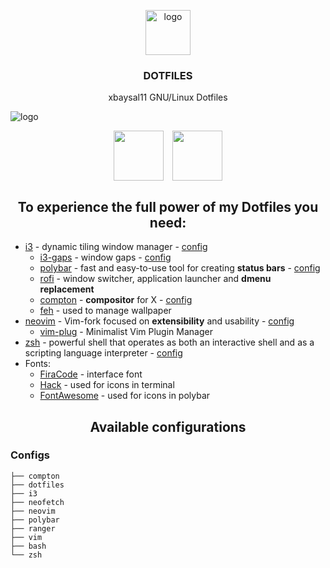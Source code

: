 <p align="center">
    <img src="https://avatars2.githubusercontent.com/u/43205440?s=460&v=4.png" alt="logo" width="72" height="72">
</p>

<h3 align="center">DOTFILES</h3>

<p align="center">
     xbaysal11 GNU/Linux Dotfiles
</p>

![logo](https://i.postimg.cc/8CT79Tp9/I3.png)
<p align="center">
<img align="center" height="80" style="padding-left: 5px; padding-right: 5px" src="https://i.postimg.cc/8CT79Tp9/I3.png">
<img align="center" height="80" style="padding-left: 5px; padding-right: 5px" src="https://i.postimg.cc/8CT79Tp9/I3.png">
</p>

<div id="requirements">
<h2 align="center">To experience the full power of my Dotfiles you need:</h2>

* [i3](https://github.com/Airblader/i3) - dynamic tiling window manager - [config](.config/i3)
  * [i3-gaps](https://github.com/Airblader/i3) - window gaps - [config](.config/i3/)
  * [polybar](https://github.com/jaagr/polybar) - fast and easy-to-use tool for creating **status bars** - [config](.config/polybar/)
  * [rofi](https://github.com/DaveDavenport/rofi) - window switcher, application launcher and **dmenu replacement**
  * [compton](https://github.com/yshui/compton) - **compositor** for X - [config](/config/compton/)
  * [feh](http://feh.finalrewind.org/) - used to manage wallpaper
* [neovim](https://github.com/neovim/neovim) - Vim-fork focused on **extensibility** and usability - [config](.vimrc)
	* [vim-plug](https://github.com/junegunn/vim-plug) - Minimalist Vim Plugin Manager
* [zsh](http://zsh.sourceforge.net) - powerful shell that operates as both an interactive shell and as a scripting language interpreter - [config](.zshrc)
* Fonts:
	* [FiraCode](https://github.com/tonsky/FiraCode) - interface font
	* [Hack](https://github.com/ryanoasis/nerd-fonts/tree/master/patched-fonts/Hack) - used for icons in terminal
  * [FontAwesome](https://fontawesome.com/) - used for icons in polybar
</div>

<div id="profiles-configs">
<h2 align="center">Available configurations</h2>

### Configs
```
├── compton
├── dotfiles
├── i3
├── neofetch
├── neovim
├── polybar
├── ranger
├── vim
├── bash
└── zsh
```

</div>
